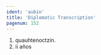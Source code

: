 ```yaml
---
ident: 'aubin'
title: 'Diplomatic Transcription'
pagenum: 152
---
```

1.    quauhtenoctzin.
2.    ii años
